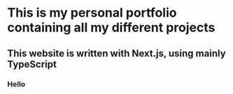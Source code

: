 # This is my personal portfolio containing all my different projects

## This website is written with Next.js, using mainly TypeScript

### Hello


